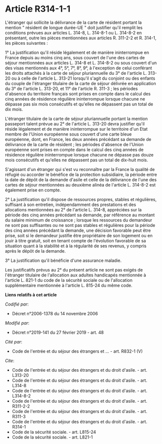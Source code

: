 # Article R314-1-1

L'étranger qui sollicite la délivrance de la carte de résident portant la mention " résident de longue durée-UE " doit
justifier qu'il remplit les conditions prévues aux articles L. 314-8, L. 314-8-1 ou L. 314-8-2 en présentant, outre les
pièces mentionnées aux articles R. 311-2-2 et R. 314-1, les pièces suivantes : 

1° La justification qu'il réside légalement et de manière ininterrompue en France depuis au moins cinq ans, sous couvert de
l'une des cartes de séjour mentionnées aux articles L. 314-8 et L. 314-8-2 ou sous couvert d'un des visas mentionnés aux 4°,
5°, 7°, 8°, 9°, à l'exception de celui conférant les droits attachés à la carte de séjour pluriannuelle du 3° de l'article L.
313-20 ou à celle de l'article L. 313-21 lorsqu'il s'agit du conjoint ou des enfants du couple de l'étranger titulaire de la
carte de séjour délivrée en application du 3° de l'article L. 313-20, et 11° de l'article R. 311-3 ; les périodes d'absence
du territoire français sont prises en compte dans le calcul des cinq années de résidence régulière ininterrompue lorsque
chacune ne dépasse pas six mois consécutifs et qu'elles ne dépassent pas un total de dix mois. 

L'étranger titulaire de la carte de séjour pluriannuelle portant la mention passeport talent prévue au 2° de l'article L.
313-20 devra justifier qu'il réside légalement et de manière ininterrompue sur le territoire d'un Etat membre de l'Union
européenne sous couvert d'une carte bleue européenne, dont, en France, les deux années précédant sa demande de délivrance de
la carte de résident ; les périodes d'absence de l'Union européenne sont prises en compte dans le calcul des cinq années de
résidence régulière ininterrompue lorsque chacune ne dépasse pas douze mois consécutifs et qu'elles ne dépassent pas un total
de dix-huit mois. 

S'agissant d'un étranger qui s'est vu reconnaître par la France la qualité de réfugié ou accorder le bénéfice de la
protection subsidiaire, la période entre la date de dépôt de la demande d'asile et celle de la délivrance de l'une des cartes
de séjour mentionnées au deuxième alinéa de l'article L. 314-8-2 est également prise en compte. 

2° La justification qu'il dispose de ressources propres, stables et régulières, suffisant à son entretien, indépendamment des
prestations et des allocations mentionnées au 2° de l'article L. 314-8, appréciées sur la période des cinq années précédant
sa demande, par référence au montant du salaire minimum de croissance ; lorsque les ressources du demandeur ne sont pas
suffisantes ou ne sont pas stables et régulières pour la période des cinq années précédant la demande, une décision favorable
peut être prise, soit si le demandeur justifie être propriétaire de son logement ou en jouir à titre gratuit, soit en tenant
compte de l'évolution favorable de sa situation quant à la stabilité et à la régularité de ses revenus, y compris après le
dépôt de la demande. 

3° La justification qu'il bénéficie d'une assurance maladie. 

Les justificatifs prévus au 2° du présent article ne sont pas exigés de l'étranger titulaire de l'allocation aux adultes
handicapés mentionnée à l'article L. 821-1 du code de la sécurité sociale ou de l'allocation supplémentaire mentionnée à
l'article L. 815-24 du même code.

**Liens relatifs à cet article**

_Codifié par_:

  - Décret n°2006-1378 du 14 novembre 2006

_Modifié par_:

  - Décret n°2019-141 du 27 février 2019 - art. 48

_Cité par_:

  - Code de l'entrée et du séjour des étrangers et ... - art. R832-1 (V)

_Cite_:

  - Code de l'entrée et du séjour des étrangers et du droit d'asile. - art. L313-20
  - Code de l'entrée et du séjour des étrangers et du droit d'asile. - art. L314-8
  - Code de l'entrée et du séjour des étrangers et du droit d'asile. - art. L314-8-2
  - Code de l'entrée et du séjour des étrangers et du droit d'asile. - art. R311-2-2
  - Code de l'entrée et du séjour des étrangers et du droit d'asile. - art. R311-3
  - Code de l'entrée et du séjour des étrangers et du droit d'asile. - art. R314-1
  - Code de la sécurité sociale. - art. L815-24
  - Code de la sécurité sociale. - art. L821-1
